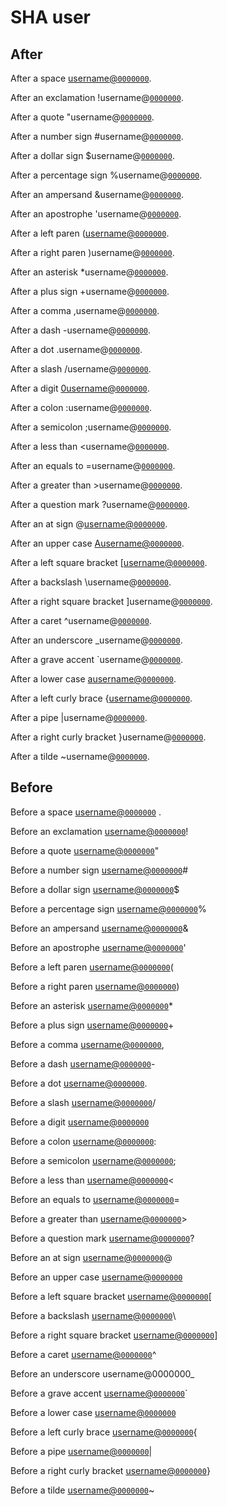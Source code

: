 # SHA user

## After

After a space [username@`0000000`](https://github.com/username/remark/commit/0000000).

After an exclamation !username@[`0000000`](https://github.com/wooorm/remark/commit/0000000).

After a quote "username@[`0000000`](https://github.com/wooorm/remark/commit/0000000).

After a number sign #username@[`0000000`](https://github.com/wooorm/remark/commit/0000000).

After a dollar sign $username@[`0000000`](https://github.com/wooorm/remark/commit/0000000).

After a percentage sign %username@[`0000000`](https://github.com/wooorm/remark/commit/0000000).

After an ampersand \&username@[`0000000`](https://github.com/wooorm/remark/commit/0000000).

After an apostrophe 'username@[`0000000`](https://github.com/wooorm/remark/commit/0000000).

After a left paren ([username@`0000000`](https://github.com/username/remark/commit/0000000).

After a right paren )username@[`0000000`](https://github.com/wooorm/remark/commit/0000000).

After an asterisk \*username@[`0000000`](https://github.com/wooorm/remark/commit/0000000).

After a plus sign +username@[`0000000`](https://github.com/wooorm/remark/commit/0000000).

After a comma ,username@[`0000000`](https://github.com/wooorm/remark/commit/0000000).

After a dash -username@[`0000000`](https://github.com/wooorm/remark/commit/0000000).

After a dot .username@[`0000000`](https://github.com/wooorm/remark/commit/0000000).

After a slash /username@[`0000000`](https://github.com/wooorm/remark/commit/0000000).

After a digit [0username@`0000000`](https://github.com/0username/remark/commit/0000000).

After a colon :username@[`0000000`](https://github.com/wooorm/remark/commit/0000000).

After a semicolon ;username@[`0000000`](https://github.com/wooorm/remark/commit/0000000).

After a less than \<username@[`0000000`](https://github.com/wooorm/remark/commit/0000000).

After an equals to =username@[`0000000`](https://github.com/wooorm/remark/commit/0000000).

After a greater than >username@[`0000000`](https://github.com/wooorm/remark/commit/0000000).

After a question mark ?username@[`0000000`](https://github.com/wooorm/remark/commit/0000000).

After an at sign @[username@`0000000`](https://github.com/username/remark/commit/0000000).

After an upper case [Ausername@`0000000`](https://github.com/Ausername/remark/commit/0000000).

After a left square bracket \[[username@`0000000`](https://github.com/username/remark/commit/0000000).

After a backslash \username@[`0000000`](https://github.com/wooorm/remark/commit/0000000).

After a right square bracket ]username@[`0000000`](https://github.com/wooorm/remark/commit/0000000).

After a caret ^username@[`0000000`](https://github.com/wooorm/remark/commit/0000000).

After an underscore \_username@[`0000000`](https://github.com/wooorm/remark/commit/0000000).

After a grave accent \`username@[`0000000`](https://github.com/wooorm/remark/commit/0000000).

After a lower case [ausername@`0000000`](https://github.com/ausername/remark/commit/0000000).

After a left curly brace {[username@`0000000`](https://github.com/username/remark/commit/0000000).

After a pipe |username@[`0000000`](https://github.com/wooorm/remark/commit/0000000).

After a right curly bracket }username@[`0000000`](https://github.com/wooorm/remark/commit/0000000).

After a tilde ~username@[`0000000`](https://github.com/wooorm/remark/commit/0000000).

## Before

Before a space [username@`0000000`](https://github.com/username/remark/commit/0000000) .

Before an exclamation [username@`0000000`](https://github.com/username/remark/commit/0000000)!

Before a quote [username@`0000000`](https://github.com/username/remark/commit/0000000)"

Before a number sign [username@`0000000`](https://github.com/username/remark/commit/0000000)#

Before a dollar sign [username@`0000000`](https://github.com/username/remark/commit/0000000)$

Before a percentage sign [username@`0000000`](https://github.com/username/remark/commit/0000000)%

Before an ampersand [username@`0000000`](https://github.com/username/remark/commit/0000000)&

Before an apostrophe [username@`0000000`](https://github.com/username/remark/commit/0000000)'

Before a left paren [username@`0000000`](https://github.com/username/remark/commit/0000000)(

Before a right paren [username@`0000000`](https://github.com/username/remark/commit/0000000))

Before an asterisk [username@`0000000`](https://github.com/username/remark/commit/0000000)\*

Before a plus sign [username@`0000000`](https://github.com/username/remark/commit/0000000)+

Before a comma [username@`0000000`](https://github.com/username/remark/commit/0000000),

Before a dash [username@`0000000`](https://github.com/username/remark/commit/0000000)-

Before a dot [username@`0000000`](https://github.com/username/remark/commit/0000000).

Before a slash [username@`0000000`](https://github.com/username/remark/commit/0000000)/

Before a digit [username@`0000000`](https://github.com/username/remark/commit/00000000)

Before a colon [username@`0000000`](https://github.com/username/remark/commit/0000000):

Before a semicolon [username@`0000000`](https://github.com/username/remark/commit/0000000);

Before a less than [username@`0000000`](https://github.com/username/remark/commit/0000000)<

Before an equals to [username@`0000000`](https://github.com/username/remark/commit/0000000)=

Before a greater than [username@`0000000`](https://github.com/username/remark/commit/0000000)>

Before a question mark [username@`0000000`](https://github.com/username/remark/commit/0000000)?

Before an at sign [username@`0000000`](https://github.com/username/remark/commit/0000000)@

Before an upper case [username@`0000000`](https://github.com/username/remark/commit/0000000A)

Before a left square bracket [username@`0000000`](https://github.com/username/remark/commit/0000000)\[

Before a backslash [username@`0000000`](https://github.com/username/remark/commit/0000000)\\

Before a right square bracket [username@`0000000`](https://github.com/username/remark/commit/0000000)]

Before a caret [username@`0000000`](https://github.com/username/remark/commit/0000000)^

Before an underscore username@0000000\_

Before a grave accent [username@`0000000`](https://github.com/username/remark/commit/0000000)\`

Before a lower case [username@`0000000`](https://github.com/username/remark/commit/0000000a)

Before a left curly brace [username@`0000000`](https://github.com/username/remark/commit/0000000){

Before a pipe [username@`0000000`](https://github.com/username/remark/commit/0000000)|

Before a right curly bracket [username@`0000000`](https://github.com/username/remark/commit/0000000)}

Before a tilde [username@`0000000`](https://github.com/username/remark/commit/0000000)~
